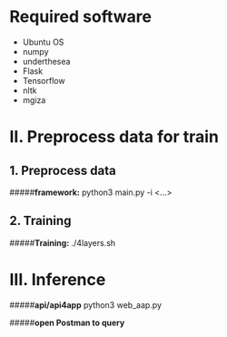 # Required software
- Ubuntu OS
- numpy
- underthesea
- Flask
- Tensorflow
- nltk
- mgiza


	
# II. Preprocess data for train 

## 1. Preprocess data

#####**framework:** 
	python3 main.py -i <...>

## 2. Training
#####**Training:** 
	./4layers.sh

# III. Inference
#####**api/api4app** 
	python3 web_aap.py

#####**open Postman to query** 